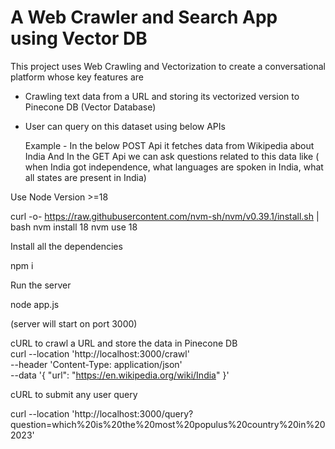 # A Web Crawler and Search App using Vector DB

This project uses Web Crawling and Vectorization to create a conversational platform whose key features are

  - Crawling text data from a URL and storing its vectorized version to Pinecone DB (Vector Database)
  - User can query on this dataset using below APIs

     Example -
     In the below POST Api it fetches data from Wikipedia about India
     And In the GET Api we can ask questions related to this data like ( when India got independence, what languages are spoken in India, what all states are present in India)

Use Node Version >=18

   curl -o- https://raw.githubusercontent.com/nvm-sh/nvm/v0.39.1/install.sh | bash
   nvm install 18 
   nvm use 18

Install all the dependencies

  npm i

Run the server

  node app.js

(server will start on port 3000)

cURL to crawl a URL and store the data in Pinecone DB  
curl --location 'http://localhost:3000/crawl' \
--header 'Content-Type: application/json' \
--data '{
    "url": "https://en.wikipedia.org/wiki/India"
}'

cURL to submit any user query 

curl --location 'http://localhost:3000/query?question=which%20is%20the%20most%20populus%20country%20in%202023'



   
